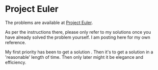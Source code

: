 Project Euler
============

The problems are available at [Project Euler](https://projecteuler.net/problems).

As per the instructions there, please only refer to my solutions once
you have already solved the problem yourself. I am posting here for my own
reference.

My first priority has been to get a solution . Then it's
to get a solution in a 'reasonable' length of time. Then only later
might it be elegance and efficiency.



